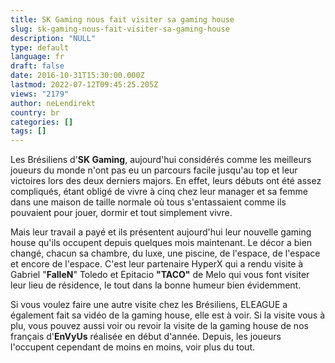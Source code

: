 ```yaml
---
title: SK Gaming nous fait visiter sa gaming house
slug: sk-gaming-nous-fait-visiter-sa-gaming-house
description: "NULL"
type: default
language: fr
draft: false
date: 2016-10-31T15:30:00.000Z
lastmod: 2022-07-12T09:45:25.205Z
views: "2179"
author: neLendirekt
country: br
categories: []
tags: []
---
```

Les Brésiliens d'**SK Gaming**, aujourd'hui considérés comme les meilleurs joueurs du monde n'ont pas eu un parcours facile jusqu'au top et leur victoires lors des deux derniers majors. En effet, leurs débuts ont été assez compliqués, étant obligé de vivre à cinq chez leur manager et sa femme dans une maison de taille normale où tous s'entassaient comme ils pouvaient pour jouer, dormir et tout simplement vivre.

Mais leur travail a payé et ils présentent aujourd'hui leur nouvelle gaming house qu'ils occupent depuis quelques mois maintenant. Le décor a bien changé, chacun sa chambre, du luxe, une piscine, de l'espace, de l'espace et encore de l'espace. C'est leur partenaire HyperX qui a rendu visite à Gabriel "**FalleN**" Toledo et Epitacio **"TACO"** de Melo qui vous font visiter leur lieu de résidence, le tout dans la bonne humeur bien évidemment.

Si vous voulez faire une autre visite chez les Brésiliens, ELEAGUE a également fait sa vidéo de la gaming house, elle est à voir. Si la visite vous à plu, vous pouvez aussi voir ou revoir la visite de la gaming house de nos français d'**EnVyUs** réalisée en début d'année. Depuis, les joueurs l'occupent cependant de moins en moins, voir plus du tout.
